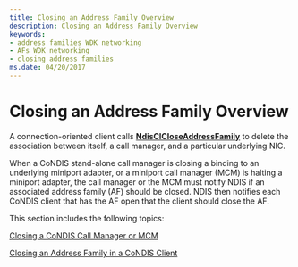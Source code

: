 ```yaml
---
title: Closing an Address Family Overview
description: Closing an Address Family Overview
keywords:
- address families WDK networking
- AFs WDK networking
- closing address families
ms.date: 04/20/2017
---
```


# Closing an Address Family Overview

A connection-oriented client calls [**NdisClCloseAddressFamily**](/windows-hardware/drivers/ddi/ndis/nf-ndis-ndisclcloseaddressfamily) to delete the association between itself, a call manager, and a particular underlying NIC.

When a CoNDIS stand-alone call manager is closing a binding to an underlying miniport adapter, or a miniport call manager (MCM) is halting a miniport adapter, the call manager or the MCM must notify NDIS if an associated address family (AF) should be closed. NDIS then notifies each CoNDIS client that has the AF open that the client should close the AF.

This section includes the following topics:

[Closing a CoNDIS Call Manager or MCM](closing-a-condis-call-manager-or-mcm.md)

[Closing an Address Family in a CoNDIS Client](closing-an-address-family-in-a-condis-client.md)

 

